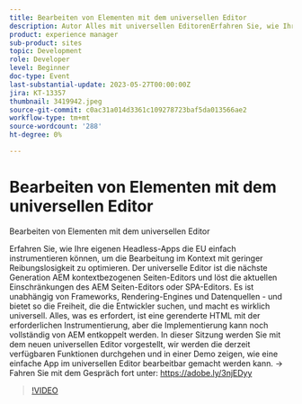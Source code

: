 ```yaml
---
title: Bearbeiten von Elementen mit dem universellen Editor
description: Autor Alles mit universellen EditorenErfahren Sie, wie Ihre eigenen Headless-Apps einfach die UE instrumentieren können, um die Bearbeitung im Kontext mit geringem Reibungsverlust für Ihre Autoren zu optimieren. Der universelle Editor ist die nächste Generation AEM kontextbezogenen Seiten-Editors und löst die aktuellen Einschränkungen des AEM Seiten-Editors oder SPA-Editors. Es ist unabhängig von Frameworks, Rendering-Engines und Datenquellen - und bietet so die Freiheit, die die Entwickler suchen, und macht es wirklich universell. Alles, was es erfordert, ist eine gerenderte HTML mit der erforderlichen Instrumentierung, aber die Implementierung kann noch vollständig von AEM entkoppelt werden. In dieser Sitzung werden Sie mit dem neuen universellen Editor vorgestellt, wir werden die derzeit verfügbaren Funktionen durchgehen und in einer Demo zeigen, wie eine einfache App im universellen Editor bearbeitbar gemacht werden kann.
product: experience manager
sub-product: sites
topic: Development
role: Developer
level: Beginner
doc-type: Event
last-substantial-update: 2023-05-27T00:00:00Z
jira: KT-13357
thumbnail: 3419942.jpeg
source-git-commit: c0ac31a014d3361c109278723baf5da013566ae2
workflow-type: tm+mt
source-wordcount: '288'
ht-degree: 0%

---
```



# Bearbeiten von Elementen mit dem universellen Editor

Bearbeiten von Elementen mit dem universellen Editor

Erfahren Sie, wie Ihre eigenen Headless-Apps die EU einfach instrumentieren können, um die Bearbeitung im Kontext mit geringer Reibungslosigkeit zu optimieren. Der universelle Editor ist die nächste Generation AEM kontextbezogenen Seiten-Editors und löst die aktuellen Einschränkungen des AEM Seiten-Editors oder SPA-Editors. Es ist unabhängig von Frameworks, Rendering-Engines und Datenquellen - und bietet so die Freiheit, die die Entwickler suchen, und macht es wirklich universell. Alles, was es erfordert, ist eine gerenderte HTML mit der erforderlichen Instrumentierung, aber die Implementierung kann noch vollständig von AEM entkoppelt werden. In dieser Sitzung werden Sie mit dem neuen universellen Editor vorgestellt, wir werden die derzeit verfügbaren Funktionen durchgehen und in einer Demo zeigen, wie eine einfache App im universellen Editor bearbeitbar gemacht werden kann. → Fahren Sie mit dem Gespräch fort unter: https://adobe.ly/3njEDyy

>[!VIDEO](https://video.tv.adobe.com/v/3419942/?learn=on)
